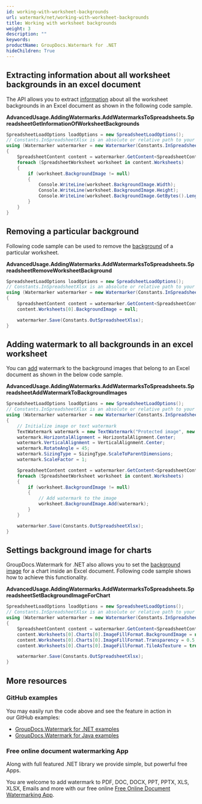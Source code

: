 ```yaml
---
id: working-with-worksheet-backgrounds
url: watermark/net/working-with-worksheet-backgrounds
title: Working with worksheet backgrounds
weight: 3
description: ""
keywords: 
productName: GroupDocs.Watermark for .NET
hideChildren: True
---
```

## Extracting information about all worksheet backgrounds in an excel document

The API allows you to extract [information](https://apireference.groupdocs.com/net/watermark/groupdocs.watermark.contents.spreadsheet/spreadsheetworksheet/properties/backgroundimage) about all the worksheet backgrounds in an Excel document as shown in the following code sample.

**AdvancedUsage.AddingWatermarks.AddWatermarksToSpreadsheets.SpreadsheetGetInformationOfWorksheetBackgrounds**

```csharp
SpreadsheetLoadOptions loadOptions = new SpreadsheetLoadOptions();
// Constants.InSpreadsheetXlsx is an absolute or relative path to your document. Ex: @"C:\Docs\spreadsheet.xlsx"
using (Watermarker watermarker = new Watermarker(Constants.InSpreadsheetXlsx, loadOptions))
{
    SpreadsheetContent content = watermarker.GetContent<SpreadsheetContent>();
    foreach (SpreadsheetWorksheet worksheet in content.Worksheets)
    {
        if (worksheet.BackgroundImage != null)
        {
            Console.WriteLine(worksheet.BackgroundImage.Width);
            Console.WriteLine(worksheet.BackgroundImage.Height);
            Console.WriteLine(worksheet.BackgroundImage.GetBytes().Length);
        }
    }
}
```

## Removing a particular background

Following code sample can be used to remove the [background](https://apireference.groupdocs.com/net/watermark/groupdocs.watermark.contents.spreadsheet/spreadsheetworksheet/properties/backgroundimage) of a particular worksheet.

**AdvancedUsage.AddingWatermarks.AddWatermarksToSpreadsheets.SpreadsheetRemoveWorksheetBackground**

```csharp
SpreadsheetLoadOptions loadOptions = new SpreadsheetLoadOptions();
// Constants.InSpreadsheetXlsx is an absolute or relative path to your document. Ex: @"C:\Docs\spreadsheet.xlsx"
using (Watermarker watermarker = new Watermarker(Constants.InSpreadsheetXlsx, loadOptions))
{
    SpreadsheetContent content = watermarker.GetContent<SpreadsheetContent>();
    content.Worksheets[0].BackgroundImage = null;

    watermarker.Save(Constants.OutSpreadsheetXlsx);
}
```

## Adding watermark to all backgrounds in an excel worksheet

You can [add](https://apireference.groupdocs.com/net/watermark/groupdocs.watermark.contents.image/watermarkableimage/methods/add) watermark to the background images that belong to an Excel document as shown in the below code sample.

**AdvancedUsage.AddingWatermarks.AddWatermarksToSpreadsheets.SpreadsheetAddWatermarkToBackgroundImages**

```csharp
SpreadsheetLoadOptions loadOptions = new SpreadsheetLoadOptions();
// Constants.InSpreadsheetXlsx is an absolute or relative path to your document. Ex: @"C:\Docs\spreadsheet.xlsx"
using (Watermarker watermarker = new Watermarker(Constants.InSpreadsheetXlsx, loadOptions))
{
    // Initialize image or text watermark
    TextWatermark watermark = new TextWatermark("Protected image", new Font("Arial", 8));
    watermark.HorizontalAlignment = HorizontalAlignment.Center;
    watermark.VerticalAlignment = VerticalAlignment.Center;
    watermark.RotateAngle = 45;
    watermark.SizingType = SizingType.ScaleToParentDimensions;
    watermark.ScaleFactor = 1;

    SpreadsheetContent content = watermarker.GetContent<SpreadsheetContent>();
    foreach (SpreadsheetWorksheet worksheet in content.Worksheets)
    {
        if (worksheet.BackgroundImage != null)
        {
            // Add watermark to the image
            worksheet.BackgroundImage.Add(watermark);
        }
    }

    watermarker.Save(Constants.OutSpreadsheetXlsx);
}
```

## Settings background image for charts

GroupDocs.Watermark for .NET also allows you to set the [background image](https://apireference.groupdocs.com/net/watermark/groupdocs.watermark.contents.spreadsheet/spreadsheetchart/properties/imagefillformat) for a chart inside an Excel document. Following code sample shows how to achieve this functionality.

**AdvancedUsage.AddingWatermarks.AddWatermarksToSpreadsheets.SpreadsheetSetBackgroundImageForChart**

```csharp
SpreadsheetLoadOptions loadOptions = new SpreadsheetLoadOptions();
// Constants.InSpreadsheetXlsx is an absolute or relative path to your document. Ex: @"C:\Docs\spreadsheet.xlsx"
using (Watermarker watermarker = new Watermarker(Constants.InSpreadsheetXlsx, loadOptions))
{
    SpreadsheetContent content = watermarker.GetContent<SpreadsheetContent>();
    content.Worksheets[0].Charts[0].ImageFillFormat.BackgroundImage = new SpreadsheetWatermarkableImage(File.ReadAllBytes(Constants.TestPng));
    content.Worksheets[0].Charts[0].ImageFillFormat.Transparency = 0.5;
    content.Worksheets[0].Charts[0].ImageFillFormat.TileAsTexture = true;

    watermarker.Save(Constants.OutSpreadsheetXlsx);
}
```

## More resources

### GitHub examples

You may easily run the code above and see the feature in action in our GitHub examples:

* [GroupDocs.Watermark for .NET examples](https://github.com/groupdocs-watermark/GroupDocs.Watermark-for-.NET)
* [GroupDocs.Watermark for Java examples](https://github.com/groupdocs-watermark/GroupDocs.Watermark-for-Java)

### Free online document watermarking App

Along with full featured .NET library we provide simple, but powerful free Apps.

You are welcome to add watermark to PDF, DOC, DOCX, PPT, PPTX, XLS, XLSX, Emails and more with our free online [Free Online Document Watermarking App](https://products.groupdocs.app/watermark).
